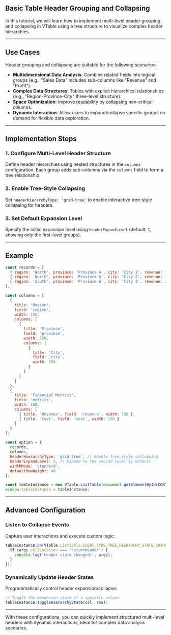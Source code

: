 ## Basic Table Header Grouping and Collapsing

In this tutorial, we will learn how to implement multi-level header grouping and collapsing in VTable using a tree structure to visualize complex header hierarchies.

---

## Use Cases

Header grouping and collapsing are suitable for the following scenarios:

- **Multidimensional Data Analysis**: Combine related fields into logical groups (e.g., "Sales Data" includes sub-columns like "Revenue" and "Profit").
- **Complex Data Structures**: Tables with explicit hierarchical relationships (e.g., "Region-Province-City" three-level structure).
- **Space Optimization**: Improve readability by collapsing non-critical columns.
- **Dynamic Interaction**: Allow users to expand/collapse specific groups on demand for flexible data exploration.

---

## Implementation Steps

### 1. Configure Multi-Level Header Structure

Define header hierarchies using nested structures in the `columns` configuration. Each group adds sub-columns via the `columns` field to form a tree relationship.

### 2. Enable Tree-Style Collapsing

Set `headerHierarchyType: 'grid-tree'` to enable interactive tree-style collapsing for headers.

### 3. Set Default Expansion Level

Specify the initial expansion level using `headerExpandLevel` (default: `1`, showing only the first-level groups).

---

## Example

```javascript livedemo template=vtable
const records = [
  { region: 'North', province: 'Province A', city: 'City 1', revenue: 1000, cost: 600 },
  { region: 'North', province: 'Province A', city: 'City 2', revenue: 1500, cost: 800 },
  { region: 'South', province: 'Province B', city: 'City 3', revenue: 2000, cost: 1100 }
];

const columns = [
  {
    title: 'Region',
    field: 'region',
    width: 150,
    columns: [
      {
        title: 'Province',
        field: 'province',
        width: 150,
        columns: [
          {
            title: 'City',
            field: 'city',
            width: 150
          }
        ]
      }
    ]
  },
  {
    title: 'Financial Metrics',
    field: 'metrics',
    width: 180,
    columns: [
      { title: 'Revenue', field: 'revenue', width: 150 },
      { title: 'Cost', field: 'cost', width: 150 }
    ]
  }
];

const option = {
  records,
  columns,
  headerHierarchyType: 'grid-tree', // Enable tree-style collapsing
  headerExpandLevel: 2, // Expand to the second level by default
  widthMode: 'standard',
  defaultRowHeight: 40
};

const tableInstance = new VTable.ListTable(document.getElementById(CONTAINER_ID), option);
window.tableInstance = tableInstance;
```

---

## Advanced Configuration

### Listen to Collapse Events

Capture user interactions and execute custom logic:

```javascript
tableInstance.on(VTable.ListTable.EVENT_TYPE.TREE_HIERARCHY_STATE_CHANGE, args => {
  if (args.cellLocation === 'columnHeader') {
    console.log('Header state changed:', args);
  }
});
```

### Dynamically Update Header States

Programmatically control header expansion/collapse:

```javascript
// Toggle the expansion state of a specific column
tableInstance.toggleHierarchyState(col, row);
```

---

With these configurations, you can quickly implement structured multi-level headers with dynamic interactions, ideal for complex data analysis scenarios.
